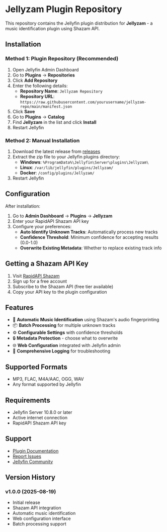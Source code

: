 # Jellyzam Plugin Repository

This repository contains the Jellyfin plugin distribution for **Jellyzam** - a music identification plugin using Shazam API.

## Installation

### Method 1: Plugin Repository (Recommended)

1. Open Jellyfin Admin Dashboard
2. Go to **Plugins** → **Repositories**
3. Click **Add Repository**
4. Enter the following details:
   - **Repository Name**: `Jellyzam Repository`
   - **Repository URL**: `https://raw.githubusercontent.com/yourusername/jellyzam-repo/main/manifest.json`
5. Click **Save**
6. Go to **Plugins** → **Catalog**
7. Find **Jellyzam** in the list and click **Install**
8. Restart Jellyfin

### Method 2: Manual Installation

1. Download the latest release from [releases](https://github.com/yourusername/jellyzam-repo/releases)
2. Extract the zip file to your Jellyfin plugins directory:
   - **Windows**: `%ProgramData%\Jellyfin\Server\plugins\Jellyzam\`
   - **Linux**: `/var/lib/jellyfin/plugins/Jellyzam/`
   - **Docker**: `/config/plugins/Jellyzam/`
3. Restart Jellyfin

## Configuration

After installation:

1. Go to **Admin Dashboard** → **Plugins** → **Jellyzam**
2. Enter your RapidAPI Shazam API key
3. Configure your preferences:
   - **Auto Identify Unknown Tracks**: Automatically process new tracks
   - **Confidence Threshold**: Minimum confidence for accepting results (0.0-1.0)
   - **Overwrite Existing Metadata**: Whether to replace existing track info

## Getting a Shazam API Key

1. Visit [RapidAPI Shazam](https://rapidapi.com/apidojo/api/shazam/)
2. Sign up for a free account
3. Subscribe to the Shazam API (free tier available)
4. Copy your API key to the plugin configuration

## Features

- 🎵 **Automatic Music Identification** using Shazam's audio fingerprinting
- 📦 **Batch Processing** for multiple unknown tracks
- ⚙️ **Configurable Settings** with confidence thresholds
- 🔒 **Metadata Protection** - choose what to overwrite
- 🌐 **Web Configuration** integrated with Jellyfin admin
- 📝 **Comprehensive Logging** for troubleshooting

## Supported Formats

- MP3, FLAC, M4A/AAC, OGG, WAV
- Any format supported by Jellyfin

## Requirements

- Jellyfin Server 10.8.0 or later
- Active internet connection
- RapidAPI Shazam API key

## Support

- [Plugin Documentation](https://github.com/yourusername/jellyzam)
- [Report Issues](https://github.com/yourusername/jellyzam/issues)
- [Jellyfin Community](https://discord.gg/zHBxVSXdBV)

## Version History

### v1.0.0 (2025-08-19)
- Initial release
- Shazam API integration
- Automatic music identification
- Web configuration interface
- Batch processing support
